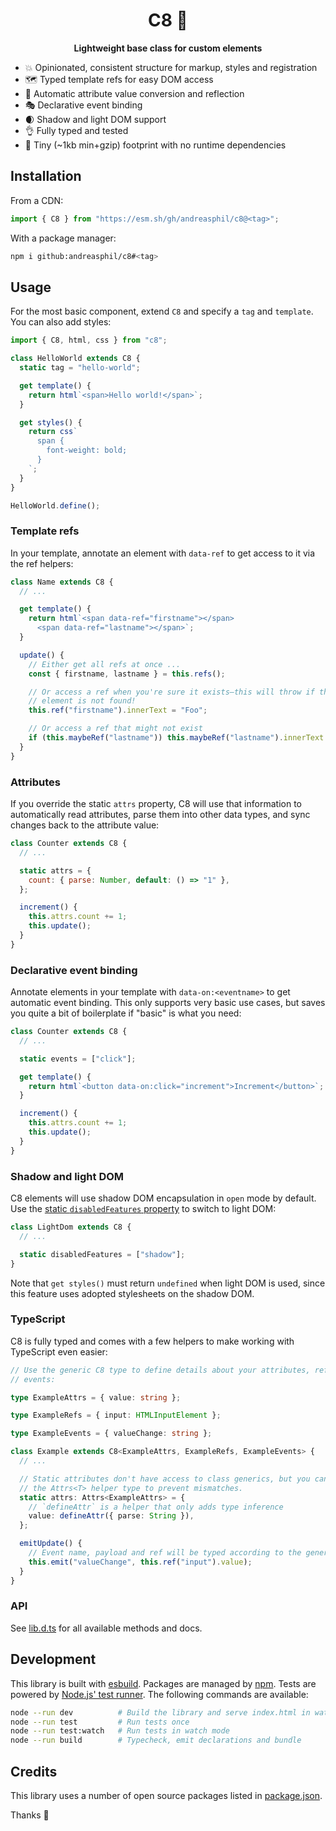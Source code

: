<h1 align="center">
  C8 🧩
</h1>

<p align="center">
  <strong>Lightweight base class for custom elements</strong>
</p>

- 💥 Opinionated, consistent structure for markup, styles and registration
- 🗺️ Typed template refs for easy DOM access
- 🔁 Automatic attribute value conversion and reflection
- 🎭 Declarative event binding
- 🌒 Shadow and light DOM support
- 👌 Fully typed and tested
- 🐛 Tiny (~1kb min+gzip) footprint with no runtime dependencies

## Installation

From a CDN:

```js
import { C8 } from "https://esm.sh/gh/andreasphil/c8@<tag>";
```

With a package manager:

```sh
npm i github:andreasphil/c8#<tag>
```

## Usage

For the most basic component, extend `C8` and specify a `tag` and `template`. You can also add styles:

```js
import { C8, html, css } from "c8";

class HelloWorld extends C8 {
  static tag = "hello-world";

  get template() {
    return html`<span>Hello world!</span>`;
  }

  get styles() {
    return css`
      span {
        font-weight: bold;
      }
    `;
  }
}

HelloWorld.define();
```

### Template refs

In your template, annotate an element with `data-ref` to get access to it via the ref helpers:

```js
class Name extends C8 {
  // ...

  get template() {
    return html`<span data-ref="firstname"></span>
      <span data-ref="lastname"></span>`;
  }

  update() {
    // Either get all refs at once ...
    const { firstname, lastname } = this.refs();

    // Or access a ref when you're sure it exists—this will throw if the
    // element is not found!
    this.ref("firstname").innerText = "Foo";

    // Or access a ref that might not exist
    if (this.maybeRef("lastname")) this.maybeRef("lastname").innerText = "Bar";
  }
}
```

### Attributes

If you override the static `attrs` property, C8 will use that information to automatically read attributes, parse them into other data types, and sync changes back to the attribute value:

```js
class Counter extends C8 {
  // ...

  static attrs = {
    count: { parse: Number, default: () => "1" },
  };

  increment() {
    this.attrs.count += 1;
    this.update();
  }
}
```

### Declarative event binding

Annotate elements in your template with `data-on:<eventname>` to get automatic event binding. This only supports very basic use cases, but saves you quite a bit of boilerplate if "basic" is what you need:

```js
class Counter extends C8 {
  // ...

  static events = ["click"];

  get template() {
    return html`<button data-on:click="increment">Increment</button>`;
  }

  increment() {
    this.attrs.count += 1;
    this.update();
  }
}
```

### Shadow and light DOM

C8 elements will use shadow DOM encapsulation in `open` mode by default. Use the [static `disabledFeatures` property](https://developer.mozilla.org/en-US/docs/Web/API/Element/attachShadow#disabling_shadow_dom) to switch to light DOM:

```js
class LightDom extends C8 {
  // ...

  static disabledFeatures = ["shadow"];
}
```

Note that `get styles()` must return `undefined` when light DOM is used, since this feature uses adopted stylesheets on the shadow DOM.

### TypeScript

C8 is fully typed and comes with a few helpers to make working with TypeScript even easier:

```ts
// Use the generic C8 type to define details about your attributes, refs, and
// events:

type ExampleAttrs = { value: string };

type ExampleRefs = { input: HTMLInputElement };

type ExampleEvents = { valueChange: string };

class Example extends C8<ExampleAttrs, ExampleRefs, ExampleEvents> {
  // ...

  // Static attributes don't have access to class generics, but you can use
  // the Attrs<T> helper type to prevent mismatches.
  static attrs: Attrs<ExampleAttrs> = {
    // `defineAttr` is a helper that only adds type inference
    value: defineAttr({ parse: String }),
  };

  emitUpdate() {
    // Event name, payload and ref will be typed according to the generic
    this.emit("valueChange", this.ref("input").value);
  }
}
```

### API

See [lib.d.ts](./dist/lib.d.ts) for all available methods and docs.

## Development

This library is built with [esbuild](https://esbuild.github.io). Packages are managed by [npm](https://npmjs.org). Tests are powered by [Node.js' test runner](https://nodejs.org/en/learn/test-runner/introduction). The following commands are available:

```sh
node --run dev          # Build the library and serve index.html in watch mode
node --run test         # Run tests once
node --run test:watch   # Run tests in watch mode
node --run build        # Typecheck, emit declarations and bundle
```

## Credits

This library uses a number of open source packages listed in [package.json](package.json).

Thanks 🙏
